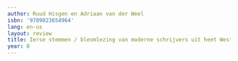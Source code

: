 ```yaml
---
author: Ruud Hisgen en Adriaan van der Weel
isbn: '9789023654964'
lang: en-us
layout: review
title: Ierse stemmen / bleomlezing van moderne schrijvers uit heet West-Eiland
year: 0
---
```


